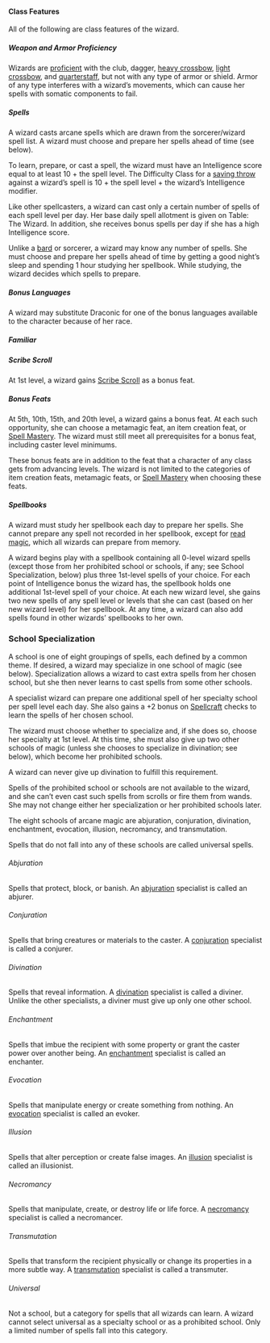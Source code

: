#### Class Features

All of the following are class features of the wizard.

##### Weapon and Armor Proficiency

Wizards are [proficient](/srd/combat/combatModifiers.htm#weaponArmorAndShieldProficiency) with the club, dagger, [heavy crossbow](/srd/equipment/weapons.htm#crossbowHeavy), [light crossbow](/srd/equipment/weapons.htm#crossbowLight), and [quarterstaff](/srd/equipment/weapons.htm#quarterstaff), but not with any type of armor or shield. Armor of any type interferes with a wizard’s movements, which can cause her spells with somatic components to fail.

##### Spells

A wizard casts arcane spells which are drawn from the sorcerer/wizard spell list. A wizard must choose and prepare her spells ahead of time (see below).

To learn, prepare, or cast a spell, the wizard must have an Intelligence score equal to at least 10 + the spell level. The Difficulty Class for a [saving throw](/srd/combat/combatStatistics.htm#savingThrows) against a wizard’s spell is 10 + the spell level + the wizard’s Intelligence modifier.

Like other spellcasters, a wizard can cast only a certain number of spells of each spell level per day. Her base daily spell allotment is given on Table: The Wizard. In addition, she receives bonus spells per day if she has a high Intelligence score.

Unlike a [bard](/srd/classes/bard.htm) or sorcerer, a wizard may know any number of spells. She must choose and prepare her spells ahead of time by getting a good night’s sleep and spending 1 hour studying her spellbook. While studying, the wizard decides which spells to prepare.

##### Bonus Languages

A wizard may substitute Draconic for one of the bonus languages available to the character because of her race.

##### Familiar


##### Scribe Scroll

At 1st level, a wizard gains [Scribe Scroll](/srd/feats.htm#scribeScroll) as a bonus feat.

##### Bonus Feats

At 5th, 10th, 15th, and 20th level, a wizard gains a bonus feat. At each such opportunity, she can choose a metamagic feat, an item creation feat, or [Spell Mastery](/srd/feats.htm#spellMasterySpecial). The wizard must still meet all prerequisites for a bonus feat, including caster level minimums.

These bonus feats are in addition to the feat that a character of any class gets from advancing levels. The wizard is not limited to the categories of item creation feats, metamagic feats, or [Spell Mastery](/srd/feats.htm#spellMasterySpecial) when choosing these feats.

##### Spellbooks

A wizard must study her spellbook each day to prepare her spells. She cannot prepare any spell not recorded in her spellbook, except for [read magic](/srd/spells/readMagic.htm), which all wizards can prepare from memory.

A wizard begins play with a spellbook containing all 0-level wizard spells (except those from her prohibited school or schools, if any; see School Specialization, below) plus three 1st-level spells of your choice. For each point of Intelligence bonus the wizard has, the spellbook holds one additional 1st-level spell of your choice. At each new wizard level, she gains two new spells of any spell level or levels that she can cast (based on her new wizard level) for her spellbook. At any time, a wizard can also add spells found in other wizards’ spellbooks to her own.

### School Specialization

A school is one of eight groupings of spells, each defined by a common theme. If desired, a wizard may specialize in one school of magic (see below). Specialization allows a wizard to cast extra spells from her chosen school, but she then never learns to cast spells from some other schools.

A specialist wizard can prepare one additional spell of her specialty school per spell level each day. She also gains a +2 bonus on [Spellcraft](/srd/skills/spellcraft.htm) checks to learn the spells of her chosen school.

The wizard must choose whether to specialize and, if she does so, choose her specialty at 1st level. At this time, she must also give up two other schools of magic (unless she chooses to specialize in divination; see below), which become her prohibited schools.

A wizard can never give up divination to fulfill this requirement.

Spells of the prohibited school or schools are not available to the wizard, and she can’t even cast such spells from scrolls or fire them from wands. She may not change either her specialization or her prohibited schools later.

The eight schools of arcane magic are abjuration, conjuration, divination, enchantment, evocation, illusion, necromancy, and transmutation.

Spells that do not fall into any of these schools are called universal spells.

###### Abjuration

Spells that protect, block, or banish. An [abjuration](/srd/magicOverview/spellDescriptions.htm#abjuration) specialist is called an abjurer.

###### Conjuration

Spells that bring creatures or materials to the caster. A [conjuration](/srd/magicOverview/spellDescriptions.htm#conjuration) specialist is called a conjurer.

###### Divination

Spells that reveal information. A [divination](/srd/magicOverview/spellDescriptions.htm#divination) specialist is called a diviner. Unlike the other specialists, a diviner must give up only one other school.

###### Enchantment

Spells that imbue the recipient with some property or grant the caster power over another being. An [enchantment](/srd/magicOverview/spellDescriptions.htm#enchantment) specialist is called an enchanter.

###### Evocation

Spells that manipulate energy or create something from nothing. An [evocation](/srd/magicOverview/spellDescriptions.htm#evocation) specialist is called an evoker.

###### Illusion

Spells that alter perception or create false images. An [illusion](/srd/magicOverview/spellDescriptions.htm#illusion) specialist is called an illusionist.

###### Necromancy

Spells that manipulate, create, or destroy life or life force. A [necromancy](/srd/magicOverview/spellDescriptions.htm#necromancy) specialist is called a necromancer.

###### Transmutation

Spells that transform the recipient physically or change its properties in a more subtle way. A [transmutation](/srd/magicOverview/spellDescriptions.htm#transmutation) specialist is called a transmuter.

###### Universal

Not a school, but a category for spells that all wizards can learn. A wizard cannot select universal as a specialty school or as a prohibited school. Only a limited number of spells fall into this category.



